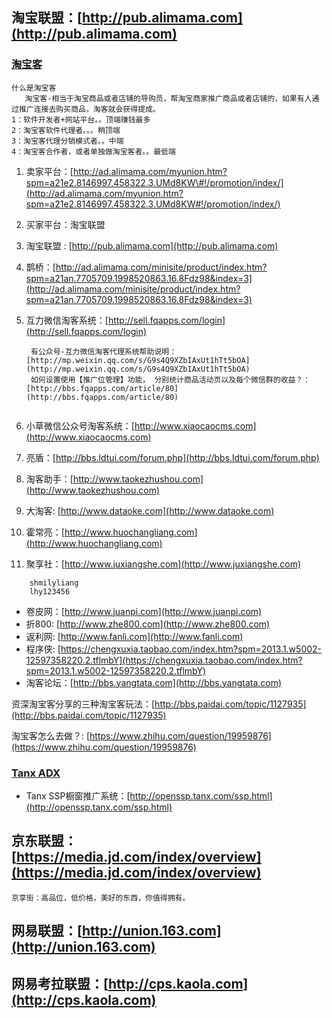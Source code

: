 ## 淘宝联盟：[http://pub.alimama.com](http://pub.alimama.com)

### [淘宝客](http://ad.alimama.com/myunion.htm?spm=a21an.7705709.1998520863.5.XLWw3V)

```
什么是淘宝客
   淘宝客-相当于淘宝商品或者店铺的导购员，帮淘宝商家推广商品或者店铺的，如果有人通过推广连接去购买商品，淘客就会获得提成。
1：软件开发者+网站平台。。顶端赚钱最多
2：淘宝客软件代理者。。。稍顶端
3：淘宝客代理分销模式者。。中端
4：淘宝客合作者，或者单独做淘宝客者。。最低端
```

1. 卖家平台：[http://ad.alimama.com/myunion.htm?spm=a21e2.8146997.458322.3.UMd8KW\#!/promotion/index/](http://ad.alimama.com/myunion.htm?spm=a21e2.8146997.458322.3.UMd8KW#!/promotion/index/)

2. 买家平台：淘宝联盟

3. 淘宝联盟 : [http://pub.alimama.com](http://pub.alimama.com)

4. 鹊桥：[http://ad.alimama.com/minisite/product/index.htm?spm=a21an.7705709.1998520863.16.8Fdz98&index=3](http://ad.alimama.com/minisite/product/index.htm?spm=a21an.7705709.1998520863.16.8Fdz98&index=3)

5. 互力微信淘客系统：[http://sell.fqapps.com/login](http://sell.fqapps.com/login)

   ```
    有公众号-互力微信淘客代理系统帮助说明：[http://mp.weixin.qq.com/s/G9s4Q9XZbIAxUt1hTt5bOA](http://mp.weixin.qq.com/s/G9s4Q9XZbIAxUt1hTt5bOA)
    如何设置使用【推广位管理】功能， 分别统计商品活动页以及每个微信群的收益？：[http://bbs.fqapps.com/article/80](http://bbs.fqapps.com/article/80)
   ```

   ```

   ```

6. 小草微信公众号淘客系统：[http://www.xiaocaocms.com](http://www.xiaocaocms.com)

7. 亮盾：[http://bbs.ldtui.com/forum.php](http://bbs.ldtui.com/forum.php)

8. 淘客助手：[http://www.taokezhushou.com](http://www.taokezhushou.com)

9. 大淘客: [http://www.dataoke.com](http://www.dataoke.com)

10. 霍常亮：[http://www.huochangliang.com](http://www.huochangliang.com)

11. 聚享社：[http://www.juxiangshe.com](http://www.juxiangshe.com)

```
    shmilyliang
    lhy123456
```

* 卷皮网：[http://www.juanpi.com](http://www.juanpi.com)
* 折800: [http://www.zhe800.com](http://www.zhe800.com)
* 返利网: [http://www.fanli.com](http://www.fanli.com)
* 程序侠: [https://chengxuxia.taobao.com/index.htm?spm=2013.1.w5002-12597358220.2.tflmbY](https://chengxuxia.taobao.com/index.htm?spm=2013.1.w5002-12597358220.2.tflmbY)
* 淘客论坛：[http://bbs.yangtata.com](http://bbs.yangtata.com)

资深淘宝客分享的三种淘宝客玩法：[http://bbs.paidai.com/topic/1127935](http://bbs.paidai.com/topic/1127935)

淘宝客怎么去做？: [https://www.zhihu.com/question/19959876](https://www.zhihu.com/question/19959876)

### [Tanx ADX](http://adx.tanx.com/web/adx.html)

* Tanx SSP橱窗推广系统：[http://openssp.tanx.com/ssp.html](http://openssp.tanx.com/ssp.html)

## 京东联盟：[https://media.jd.com/index/overview](https://media.jd.com/index/overview)

```
京享街：高品位，低价格，美好的东西，你值得拥有。
```

## 网易联盟：[http://union.163.com](http://union.163.com)

## 网易考拉联盟：[http://cps.kaola.com](http://cps.kaola.com)



